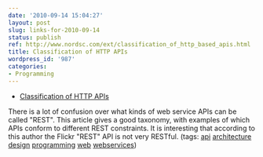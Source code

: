 ```yaml
---
date: '2010-09-14 15:04:27'
layout: post
slug: links-for-2010-09-14
status: publish
ref: http://www.nordsc.com/ext/classification_of_http_based_apis.html
title: Classification of HTTP APIs
wordpress_id: '987'
categories:
- Programming
---
```


  * [Classification of HTTP APIs](http://www.nordsc.com/ext/classification_of_http_based_apis.html)


There is a lot of confusion over what kinds of web service APIs can be called "REST".  This article gives a good taxonomy, with examples of which APIs conform to different REST constraints.  It is interesting that according to this author the Flickr "REST" API is not very RESTful. (tags: [api](http://delicious.com/eob/api) [architecture](http://delicious.com/eob/architecture) [design](http://delicious.com/eob/design) [programming](http://delicious.com/eob/programming) [web](http://delicious.com/eob/web) [webservices](http://delicious.com/eob/webservices))



